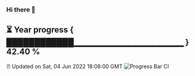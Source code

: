 ### Hi there 👋
⏳ Year progress { ████████████▁▁▁▁▁▁▁▁▁▁▁▁▁▁▁▁▁▁ } 42.40 %
---
⏰ Updated on Sat, 04 Jun 2022 18:08:00 GMT
![Progress Bar CI](https://github.com/Moyi321/Moyi321/workflows/Progress%20Bar%20CI/badge.svg)
